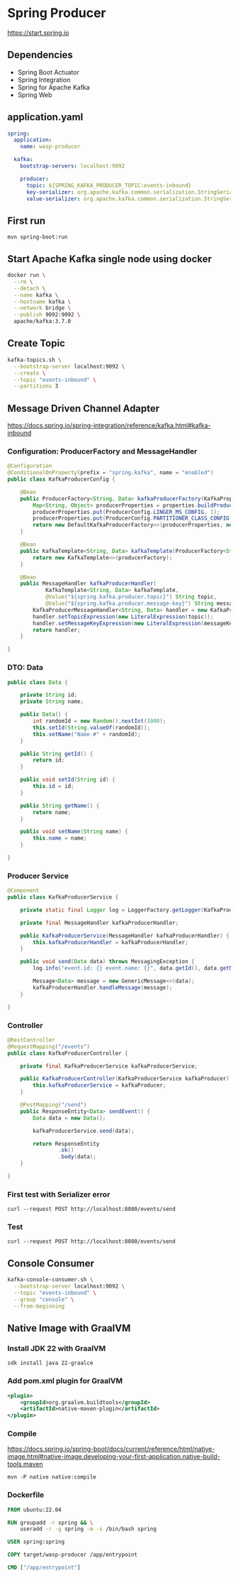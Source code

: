 # Spring Producer

https://start.spring.io

## Dependencies

- Spring Boot Actuator
- Spring Integration
- Spring for Apache Kafka
- Spring Web

## application.yaml

```yaml
spring:
  application:
    name: wasp-producer

  kafka:
    bootstrap-servers: localhost:9092

    producer:
      topic: ${SPRING_KAFKA_PRODUCER_TOPIC:events-inbound}
      key-serializer: org.apache.kafka.common.serialization.StringSerializer
      value-serializer: org.apache.kafka.common.serialization.StringSerializer
```

## First run

```shell
mvn spring-boot:run
```

## Start Apache Kafka single node using docker

```bash
docker run \
  --rm \
  --detach \
  --name kafka \
  --hostname kafka \
  --network bridge \
  --publish 9092:9092 \
  apache/kafka:3.7.0
```

## Create Topic

```bash
kafka-topics.sh \
  --bootstrap-server localhost:9092 \
  --create \
  --topic "events-inbound" \
  --partitions 3
```

## Message Driven Channel Adapter

https://docs.spring.io/spring-integration/reference/kafka.html#kafka-inbound

### Configuration: ProducerFactory and MessageHandler

```java
@Configuration
@ConditionalOnProperty(prefix = "spring.kafka", name = "enabled")
public class KafkaProducerConfig {

    @Bean
    public ProducerFactory<String, Data> kafkaProducerFactory(KafkaProperties properties) {
        Map<String, Object> producerProperties = properties.buildProducerProperties(null);
        producerProperties.put(ProducerConfig.LINGER_MS_CONFIG, 1);
        producerProperties.put(ProducerConfig.PARTITIONER_CLASS_CONFIG, RoundRobinPartitioner.class);
        return new DefaultKafkaProducerFactory<>(producerProperties, new StringSerializer(), new JsonSerializer<>());
    }

    @Bean
    public KafkaTemplate<String, Data> kafkaTemplate(ProducerFactory<String, Data> producerFactory) {
        return new KafkaTemplate<>(producerFactory);
    }

    @Bean
    public MessageHandler kafkaProducerHandler(
            KafkaTemplate<String, Data> kafkaTemplate,
            @Value("${spring.kafka.producer.topic}") String topic,
            @Value("${spring.kafka.producer.message-key}") String messageKey) {
        KafkaProducerMessageHandler<String, Data> handler = new KafkaProducerMessageHandler<>(kafkaTemplate);
        handler.setTopicExpression(new LiteralExpression(topic));
        handler.setMessageKeyExpression(new LiteralExpression(messageKey));
        return handler;
    }

}
```

### DTO: Data

```java
public class Data {

    private String id;
    private String name;

    public Data() {
        int randomId = new Random().nextInt(1000);
        this.setId(String.valueOf(randomId));
        this.setName("Name #" + randomId);
    }

    public String getId() {
        return id;
    }

    public void setId(String id) {
        this.id = id;
    }

    public String getName() {
        return name;
    }

    public void setName(String name) {
        this.name = name;
    }

}
```

### Producer Service

```java
@Component
public class KafkaProducerService {

    private static final Logger log = LoggerFactory.getLogger(KafkaProducerService.class);

    private final MessageHandler kafkaProducerHandler;

    public KafkaProducerService(MessageHandler kafkaProducerHandler) {
        this.kafkaProducerHandler = kafkaProducerHandler;
    }

    public void send(Data data) throws MessagingException {
        log.info("event.id: {} event.name: {}", data.getId(), data.getName());

        Message<Data> message = new GenericMessage<>(data);
        kafkaProducerHandler.handleMessage(message);
    }

}
```

### Controller

```java
@RestController
@RequestMapping("/events")
public class KafkaProducerController {

    private final KafkaProducerService kafkaProducerService;

    public KafkaProducerController(KafkaProducerService kafkaProducer) {
        this.kafkaProducerService = kafkaProducer;
    }

    @PostMapping("/send")
    public ResponseEntity<Data> sendEvent() {
        Data data = new Data();

        kafkaProducerService.send(data);

        return ResponseEntity
                .ok()
                .body(data);
    }

}
```

### First test with Serializer error

```shell
curl --request POST http://localhost:8080/events/send
```

### Test

```shell
curl --request POST http://localhost:8080/events/send
```

## Console Consumer

```bash
kafka-console-consumer.sh \
  --bootstrap-server localhost:9092 \
  --topic "events-inbound" \
  --group "console" \
  --from-beginning
```

## Native Image with GraalVM

### Install JDK 22 with GraalVM

```shell
sdk install java 22-graalce
```

### Add pom.xml plugin for GraalVM

```xml
<plugin>
    <groupId>org.graalvm.buildtools</groupId>
    <artifactId>native-maven-plugin</artifactId>
</plugin>
```

### Compile

https://docs.spring.io/spring-boot/docs/current/reference/html/native-image.html#native-image.developing-your-first-application.native-build-tools.maven

```shell
mvn -P native native:compile
```

### Dockerfile

```dockerfile
FROM ubuntu:22.04

RUN groupadd -r spring && \
    useradd -r -g spring -m -s /bin/bash spring

USER spring:spring

COPY target/wasp-producer /app/entrypoint

CMD ["/app/entrypoint"]
```
